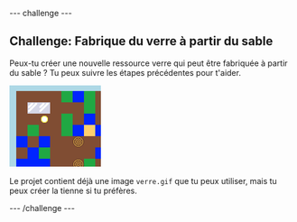 \--- challenge \---

## Challenge: Fabrique du verre à partir du sable

Peux-tu créer une nouvelle ressource verre qui peut être fabriquée à partir du sable ? Tu peux suivre les étapes précédentes pour t'aider.

![screenshot](images/craft-glass.png)

Le projet contient déjà une image `verre.gif` que tu peux utiliser, mais tu peux créer la tienne si tu préfères.

\--- /challenge \---